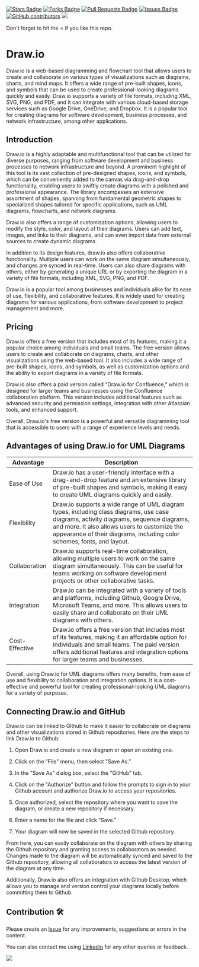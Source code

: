 <a href="https://github.com/drshahizan/software-engineering/stargazers"><img src="https://img.shields.io/github/stars/drshahizan/software-engineering" alt="Stars Badge"/></a>
<a href="https://github.com/drshahizan/software-engineering/network/members"><img src="https://img.shields.io/github/forks/drshahizan/software-engineering" alt="Forks Badge"/></a>
<a href="https://github.com/drshahizan/software-engineering/pulls"><img src="https://img.shields.io/github/issues-pr/drshahizan/software-engineering" alt="Pull Requests Badge"/></a>
<a href="https://github.com/drshahizan/software-engineering"><img src="https://img.shields.io/github/issues/drshahizan/software-engineering" alt="Issues Badge"/></a>
<a href="https://github.com/drshahizan/software-engineering/graphs/contributors"><img alt="GitHub contributors" src="https://img.shields.io/github/contributors/drshahizan/software-engineering?color=2b9348"></a>
![](https://visitor-badge.glitch.me/badge?page_id=drshahizan/software-engineering)

Don't forget to hit the :star: if you like this repo.

# Draw.io

Draw.io is a web-based diagramming and flowchart tool that allows users to create and collaborate on various types of visualizations such as diagrams, charts, and mind maps. It offers a wide range of pre-built shapes, icons, and symbols that can be used to create professional-looking diagrams quickly and easily. Draw.io supports a variety of file formats, including XML, SVG, PNG, and PDF, and it can integrate with various cloud-based storage services such as Google Drive, OneDrive, and Dropbox. It is a popular tool for creating diagrams for software development, business processes, and network infrastructure, among other applications.

## Introduction
Draw.io is a highly adaptable and multifunctional tool that can be utilized for diverse purposes, ranging from software development and business processes to network infrastructure and beyond. A prominent highlight of this tool is its vast collection of pre-designed shapes, icons, and symbols, which can be conveniently added to the canvas via drag-and-drop functionality, enabling users to swiftly create diagrams with a polished and professional appearance. The library encompasses an extensive assortment of shapes, spanning from fundamental geometric shapes to specialized shapes tailored for specific applications, such as UML diagrams, flowcharts, and network diagrams.

Draw.io also offers a range of customization options, allowing users to modify the style, color, and layout of their diagrams. Users can add text, images, and links to their diagrams, and can even import data from external sources to create dynamic diagrams.

In addition to its design features, draw.io also offers collaborative functionality. Multiple users can work on the same diagram simultaneously, and changes are synced in real-time. Users can also share diagrams with others, either by generating a unique URL or by exporting the diagram in a variety of file formats, including XML, SVG, PNG, and PDF.

Draw.io is a popular tool among businesses and individuals alike for its ease of use, flexibility, and collaborative features. It is widely used for creating diagrams for various applications, from software development to project management and more.

## Pricing
Draw.io offers a free version that includes most of its features, making it a popular choice among individuals and small teams. The free version allows users to create and collaborate on diagrams, charts, and other visualizations using the web-based tool. It also includes a wide range of pre-built shapes, icons, and symbols, as well as customization options and the ability to export diagrams in a variety of file formats.

Draw.io also offers a paid version called "Draw.io for Confluence," which is designed for larger teams and businesses using the Confluence collaboration platform. This version includes additional features such as advanced security and permission settings, integration with other Atlassian tools, and enhanced support.

Overall, Draw.io's free version is a powerful and versatile diagramming tool that is accessible to users with a range of experience levels and needs.

## Advantages of using Draw.io for UML Diagrams

| Advantage | Description |
| --- | --- |
| Ease of Use | Draw.io has a user-friendly interface with a drag-and-drop feature and an extensive library of pre-built shapes and symbols, making it easy to create UML diagrams quickly and easily. |
| Flexibility | Draw.io supports a wide range of UML diagram types, including class diagrams, use case diagrams, activity diagrams, sequence diagrams, and more. It also allows users to customize the appearance of their diagrams, including color schemes, fonts, and layout. |
| Collaboration | Draw.io supports real-time collaboration, allowing multiple users to work on the same diagram simultaneously. This can be useful for teams working on software development projects or other collaborative tasks. |
| Integration | Draw.io can be integrated with a variety of tools and platforms, including Github, Google Drive, Microsoft Teams, and more. This allows users to easily share and collaborate on their UML diagrams with others. |
| Cost-Effective | Draw.io offers a free version that includes most of its features, making it an affordable option for individuals and small teams. The paid version offers additional features and integration options for larger teams and businesses. |

Overall, using Draw.io for UML diagrams offers many benefits, from ease of use and flexibility to collaboration and integration options. It is a cost-effective and powerful tool for creating professional-looking UML diagrams for a variety of purposes.

## Connecting Draw.io and GitHub
Draw.io can be linked to Github to make it easier to collaborate on diagrams and other visualizations stored in Github repositories. Here are the steps to link Draw.io to Github:

1. Open Draw.io and create a new diagram or open an existing one.

2. Click on the "File" menu, then select "Save As."

3. In the "Save As" dialog box, select the "GitHub" tab.

4. Click on the "Authorize" button and follow the prompts to sign in to your Github account and authorize Draw.io to access your repositories.

5. Once authorized, select the repository where you want to save the diagram, or create a new repository if necessary.

6. Enter a name for the file and click "Save."

7. Your diagram will now be saved in the selected Github repository.

From here, you can easily collaborate on the diagram with others by sharing the Github repository and granting access to collaborators as needed. Changes made to the diagram will be automatically synced and saved to the Github repository, allowing all collaborators to access the latest version of the diagram at any time.

Additionally, Draw.io also offers an integration with Github Desktop, which allows you to manage and version control your diagrams locally before committing them to Github.



## Contribution 🛠️
Please create an [Issue](https://github.com/drshahizan/software-engineering/issues) for any improvements, suggestions or errors in the content.

You can also contact me using [Linkedin](https://www.linkedin.com/in/drshahizan/) for any other queries or feedback.

![](https://visitor-badge.glitch.me/badge?page_id=drshahizan)



